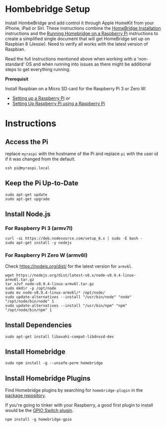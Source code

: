 # Hombebridge Setup

Install HombeBridge and add control it through Apple HomeKit from your iPhone, iPad or Siri.
These instructions combine the [HomeBridge Installation](https://github.com/nfarina/homebridge)
instructions and the [Running Homebridge on a Raspberry Pi](https://github.com/nfarina/homebridge/wiki/Running-HomeBridge-on-a-Raspberry-Pi)
instructions to create a simplified single document that will get HomeBridge set up on Raspbian 8 (Jessie). Need to verify
all works with the latest version of Raspbian.

Read the full instructions mentioned above when working with a 'non-standard' OS and when running into issues as there
might be additional steps to get everything running.

**Prerequisit**

Install Raspbian on a Micro SD card for the Raspberry Pi 3 or Zero W:
* [Setting up a Raspberry Pi](raspberry_pi_setup.md) _or_
* [Setting Up Raspberry Pi using a Raspberry Pi](raspberry_pi_setup2.md)

# Instructions

## Access the Pi

replace `myraspi` with the hostname of the Pi and replace `pi` with the user id if it was changed from the default.
```
ssh pi@myraspi.local
```

## Keep the Pi Up-to-Date
```
sudo apt-get update
sudo apt-get upgrade
```

## Install Node.js
### For Raspberry Pi 3 (armv7l)
```
curl -sL https://deb.nodesource.com/setup_8.x | sudo -E bash -
sudo apt-get install -y nodejs
```

### For Raspberry Pi Zero W (armv6l)
Check https://nodejs.org/dist/ for the latest version for `armv6l`.
```
wget https://nodejs.org/dist/latest-v8.x/node-v8.9.4-linux-armv6l.tar.gz
tar xJvf node-v8.9.4-linux-armv6l.tar.gz
sudo mkdir -p /opt/node
sudo mv node-v8.9.4-linux-armv6l/* /opt/node/
sudo update-alternatives --install "/usr/bin/node" "node" "/opt/node/bin/node" 1
sudo update-alternatives --install "/usr/bin/npm" "npm" "/opt/node/bin/npm" 1
```

## Install Dependencies
```
sudo apt-get install libavahi-compat-libdnssd-dev
```

## Install Homebridge
```
sudo npm install -g --unsafe-perm homebridge
```

## Install Homebridge Plugins
Find Homebridge plugins by searching for `homebridge-plugin` in the [package repository](https://www.npmjs.com/search?q=homebridge-plugin).

If you're going to tinker with your Raspberry, a good first plugin to install would be the [GPIO Switch plugin](https://www.npmjs.com/package/homebridge-gpioswitch).

```
npm install -g homebridge-gpio
```


